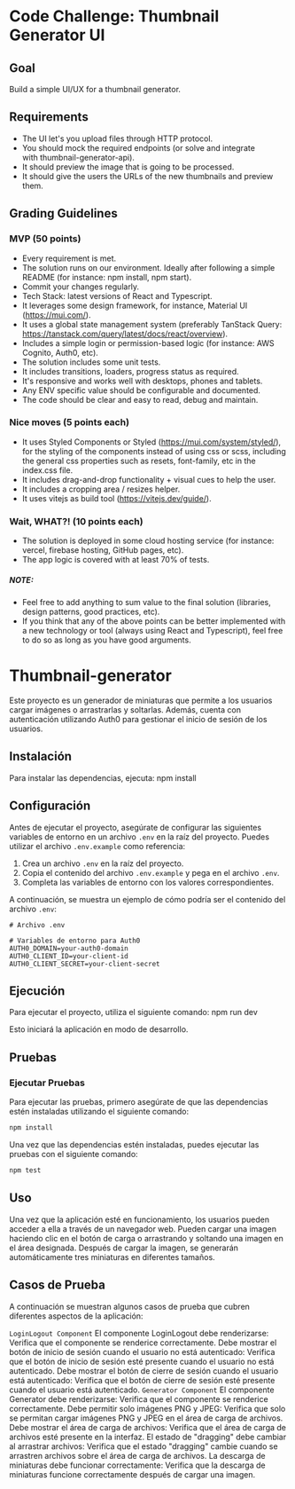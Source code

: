 # Code Challenge: Thumbnail Generator UI

## Goal
Build a simple UI/UX for a thumbnail generator.

## Requirements
* The UI let's you upload files through HTTP protocol.
* You should mock the required endpoints (or solve and integrate with thumbnail-generator-api).
* It should preview the image that is going to be processed.
* It should give the users the URLs of the new thumbnails and preview them.

## Grading Guidelines

### MVP (50 points)
* Every requirement is met.
* The solution runs on our environment. Ideally after following a simple README (for instance: npm install, npm start).
* Commit your changes regularly.
* Tech Stack: latest versions of React and Typescript.
* It leverages some design framework, for instance, Material UI (https://mui.com/).
* It uses a global state management system (preferably TanStack Query: https://tanstack.com/query/latest/docs/react/overview).
* Includes a simple login or permission-based logic (for instance: AWS Cognito, Auth0, etc).
* The solution includes some unit tests.
* It includes transitions, loaders, progress status as required.
* It's responsive and works well with desktops, phones and tablets.
* Any ENV specific value should be configurable and documented.
* The code should be clear and easy to read, debug and maintain.

### Nice moves (5 points each)
* It uses Styled Components or Styled (https://mui.com/system/styled/), for the styling of the components instead of using css or scss, including the general css properties such as resets, font-family, etc in the index.css file.
* It includes drag-and-drop functionality + visual cues to help the user.
* It includes a cropping area / resizes helper.
* It uses vitejs as build tool (https://vitejs.dev/guide/).

### Wait, WHAT?! (10 points each)
* The solution is deployed in some cloud hosting service (for instance: vercel, firebase hosting, GitHub pages, etc).
* The app logic is covered with at least 70% of tests.

##### NOTE:
* Feel free to add anything to sum value to the final solution (libraries, design patterns, good practices, etc).
* If you think that any of the above points can be better implemented with a new technology or tool (always using React and Typescript), feel free to do so as long as you have good arguments.

# Thumbnail-generator

Este proyecto es un generador de miniaturas que permite a los usuarios cargar imágenes o arrastrarlas y soltarlas. Además, cuenta con autenticación utilizando Auth0 para gestionar el inicio de sesión de los usuarios.

## Instalación

Para instalar las dependencias, ejecuta: npm install

## Configuración

Antes de ejecutar el proyecto, asegúrate de configurar las siguientes variables de entorno en un archivo `.env` en la raíz del proyecto. Puedes utilizar el archivo `.env.example` como referencia:

1. Crea un archivo `.env` en la raíz del proyecto.
2. Copia el contenido del archivo `.env.example` y pega en el archivo `.env`.
3. Completa las variables de entorno con los valores correspondientes.

A continuación, se muestra un ejemplo de cómo podría ser el contenido del archivo `.env`:

```plaintext
# Archivo .env

# Variables de entorno para Auth0
AUTH0_DOMAIN=your-auth0-domain
AUTH0_CLIENT_ID=your-client-id
AUTH0_CLIENT_SECRET=your-client-secret
```

## Ejecución

Para ejecutar el proyecto, utiliza el siguiente comando: npm run dev

Esto iniciará la aplicación en modo de desarrollo.

## Pruebas

### Ejecutar Pruebas

Para ejecutar las pruebas, primero asegúrate de que las dependencias estén instaladas utilizando el siguiente comando:

```bash
npm install
```
Una vez que las dependencias estén instaladas, puedes ejecutar las pruebas con el siguiente comando:

```bash
npm test
```

## Uso

Una vez que la aplicación esté en funcionamiento, los usuarios pueden acceder a ella a través de un navegador web. Pueden cargar una imagen haciendo clic en el botón de carga o arrastrando y soltando una imagen en el área designada. Después de cargar la imagen, se generarán automáticamente tres miniaturas en diferentes tamaños.

## Casos de Prueba
A continuación se muestran algunos casos de prueba que cubren diferentes aspectos de la aplicación:

`LoginLogout Component`
El componente LoginLogout debe renderizarse: Verifica que el componente se renderice correctamente.
Debe mostrar el botón de inicio de sesión cuando el usuario no está autenticado: Verifica que el botón de inicio de sesión esté presente cuando el usuario no está autenticado.
Debe mostrar el botón de cierre de sesión cuando el usuario está autenticado: Verifica que el botón de cierre de sesión esté presente cuando el usuario está autenticado.
`Generator Component`
El componente Generator debe renderizarse: Verifica que el componente se renderice correctamente.
Debe permitir solo imágenes PNG y JPEG: Verifica que solo se permitan cargar imágenes PNG y JPEG en el área de carga de archivos.
Debe mostrar el área de carga de archivos: Verifica que el área de carga de archivos esté presente en la interfaz.
El estado de "dragging" debe cambiar al arrastrar archivos: Verifica que el estado "dragging" cambie cuando se arrastren archivos sobre el área de carga de archivos.
La descarga de miniaturas debe funcionar correctamente: Verifica que la descarga de miniaturas funcione correctamente después de cargar una imagen.